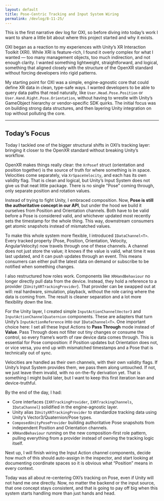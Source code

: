 ```yaml
---
layout: default
title: Pose-Centric Tracking and Input System Wiring
permalink: /devlog/8-11-25/
---
```

This is the first narrative dev log for OXI, so before diving into today’s work I want to share a little bit about where this project started and why it exists.

OXI began as a reaction to my experiences with Unity’s XR Interaction Toolkit (XRI). While XRI is feature-rich, I found it overly complex for what I wanted — too many management objects, too much indirection, and not enough clarity. I wanted something lightweight, straightforward, and logical, something that aligned closely with the structure of the OpenXR standard without forcing developers into rigid patterns.  

My starting point for OXI was a simple, engine-agnostic core that could define XR data in clean, type-safe ways. I wanted developers to be able to query data paths that read naturally, like `User.Head.Pose.Position` or `User.Hand.Right.Pose.Orientation`, without having to wrestle with Unity’s GameObject hierarchy or vendor-specific SDK quirks. The initial focus was on building strong data structures, and then layering Unity integration on top without polluting the core.

---

## Today’s Focus

Today I tackled one of the bigger structural shifts in OXI’s tracking layer: bringing it closer to the OpenXR standard without breaking Unity’s workflow.  

OpenXR makes things really clear: the `XrPosef` struct (orientation and position together) is the source of truth for where something is in space. Velocities come separately, via `XrSpaceVelocity`, and each has its own validity flag. That is clean and logical, but Unity’s Input System does not give us that neat little package. There is no single "Pose" coming through, only separate position and rotation values.  

Instead of trying to fight Unity, I embraced composition. Now, **Pose is still the authoritative concept in our API**, but under the hood we build it ourselves from Position and Orientation channels. Both have to be valid before a Pose is considered valid, and whichever updated most recently sets the timestamp for the whole thing. This way, downstream consumers get atomic snapshots instead of mismatched values.  

To make this whole system more flexible, I introduced `IDataChannel<T>`. Every tracked property (Pose, Position, Orientation, Velocity, AngularVelocity) now travels through one of these channels. A channel does not just store the value; it knows if the value is valid, what time it was last updated, and it can push updates through an event. This means consumers can either pull the latest data on demand or subscribe to be notified when something changes.  

I also restructured how roles work. Components like `XRHandBehaviour` no longer directly pull data from the device. Instead, they hold a reference to a provider (`IUnityXRTrackingProvider`). That provider can be swapped out at will: real hardware, simulation, playback, without the role caring where the data is coming from. The result is cleaner separation and a lot more flexibility down the line.  

For the Unity layer, I created simple `InputActionChannelVector3` and `InputActionChannelQuaternion` components. These are adapters that turn Unity’s `InputActionReference` into our `IDataChannel<T>`. One important choice here: I set all these Input Actions to **Pass Through** mode instead of **Value**. Pass Through does not filter out tiny changes or consume the control, so every frame’s worth of raw device data comes through. This is essential for Pose composition: if Position updates but Orientation does not, or vice versa, you end up with mismatched timestamps and a Pose that is technically out of sync.  

Velocities are handled as their own channels, with their own validity flags. If Unity’s Input System provides them, we pass them along untouched. If not, we just leave them invalid, with no on-the-fly derivation yet. That is something I might build later, but I want to keep this first iteration lean and device-truthful.  

By the end of the day, I had:
- Core interfaces (`IXRTrackingProvider`, `IXRTrackingChannels`, `IDataChannel`) solidified in the engine-agnostic layer.
- Unity alias `IUnityXRTrackingProvider` to standardize tracking data using Unity’s Vector3/Quaternion/Pose types.
- `ComposedUnityPoseProvider` building authoritative Pose snapshots from independent Position and Orientation channels.
- `XRHandBehaviour` running on the new composition-first role pattern, pulling everything from a provider instead of owning the tracking logic itself.

Next up, I will finish wiring the Input Action channel components, decide how much of this should auto-assign in the inspector, and start looking at documenting coordinate spaces so it is obvious what “Position” means in every context.  

Today was all about re-centering OXI’s tracking on Pose, even if Unity will not hand me one directly. Now, no matter the backend or the input source, that one concept stays consistent, and that is going to pay off big when this system starts handling more than just hands and head.
